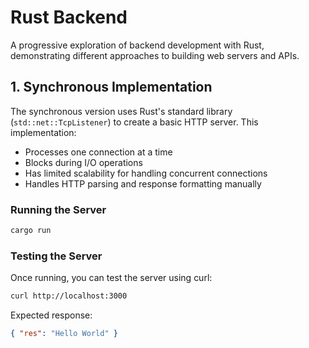 # Rust Backend

A progressive exploration of backend development with Rust, demonstrating different approaches to building web servers and APIs.

## 1. Synchronous Implementation

The synchronous version uses Rust's standard library (`std::net::TcpListener`) to create a basic HTTP server. This implementation:

- Processes one connection at a time
- Blocks during I/O operations
- Has limited scalability for handling concurrent connections
- Handles HTTP parsing and response formatting manually

### Running the Server

```bash
cargo run
```

### Testing the Server

Once running, you can test the server using curl:

```bash
curl http://localhost:3000
```

Expected response:

```json
{ "res": "Hello World" }
```
